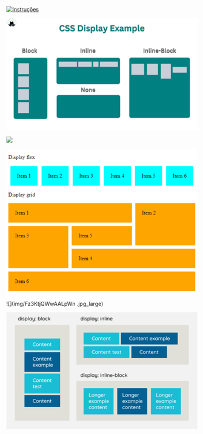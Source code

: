 [![Instruções](https://img.shields.io/badge/Back-red?style=for-the-badge)](readme.md)

![](img/1_dwcWnf3ArsatTs5VG7h64w.png)

![](img/https___dev-to-uploads.s3.amazonaws.com_uploads_articles_h0y0cf2fj9m16wpv7y2n.avif)

![](img/css-display-flex-versus-grid.png)

![](img/Fz3KtjQWwAALpWn .jpg_large)

![](img/display-diagram-type-as-shape.svg)